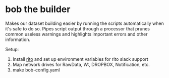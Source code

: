 # bob the builder

Makes our dataset building easier by running the scripts automatically when it's safe to do so.
Pipes script output through a processor that prunes common useless warnings and highlights
important errors and other information.

Setup:

1. Install [rito](github.com/nqnstudios/rito) and set up environment variables for rito slack support
1. Map network drives for RawData, W:, DROPBOX, Notification, etc. 
1. make bob-config.yaml